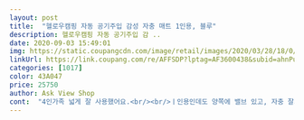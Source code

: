 ```yaml
---
layout: post 
title:  "헬로우캠핑 자동 공기주입 감성 자충 매트 1인용, 블루" 
description: 헬로우캠핑 자동 공기주입 감 ..
date: 2020-09-03 15:49:01 
img: https://static.coupangcdn.com/image/retail/images/2020/03/28/18/0/8fda21c2-6710-4967-9034-7b015d36af35.jpg 
linkUrl: https://link.coupang.com/re/AFFSDP?lptag=AF3600438&subid=ahnPublicAsk&pageKey=1409350623&itemId=2445623294&vendorItemId=70439343499&traceid=V0-113-cc1a8d047e515960 
categories: [1017] 
color: 43A047 
price: 25750 
author: Ask View Shop 
cont:  "4인가족 넓게 잘 사용했어요.<br/><br/>ㅣ인용인데도 양쪽에 밸브 있고, 자충 잘되서 텐트에서 4개 매트에 있는 똑딱이로 채워서<br/>감사히 잘 사용할께요<br/>강추! 가성비짱! 하나씩 말아 보관하니 2인용보다 훨씬 수월하게 공기빼며 말수 있어요.<br/><br/>내가 원하던 재품인것같아요<br/>두툼하니 두껍고 튼튼해보이고 꼼꼼하게 마감처리 되었고 무엇보다 차박에 사용할거라 깔고 누워보니 폭신한게 넘넘 짱짱 맘에 듭니다.<br/> 공기충전도 자동으로 슉 공기뺄때도 김밥말듯이 꾹꾹 눌러 감아주니 공기가 잘 빠지네요.<br/> 맘에 쏙 든 제품이예요.<br/> 여러군데 많은 제품 검색해서 고르고 또 골라 선택했고 가격도 저렴하고요.<br/> 차박하기에 안성 마춤매트예요.<br/><br/>병원에 환자보호자용 간이침대가 너무딱딱해서 위에 깔고 잘려구 구매했는데 ᆢ도착 하자마자 사용해봤는데<br/>패턴도 생각보다 넘 화려하지않고 이쁘네요.<br/><br/>환자옆에서 쪽잠이지만 몸이 덜 피곤해서 환자 케어에 많은 도움이 될것같아요<br/>" 
---
```


